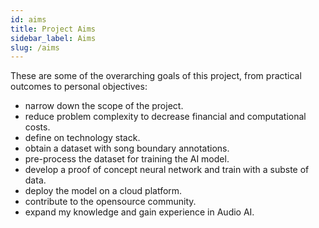 ```yaml
---
id: aims
title: Project Aims
sidebar_label: Aims
slug: /aims
---
```


These are some of the overarching goals of this project, from practical outcomes to personal objectives:

- narrow down the scope of the project.
- reduce problem complexity to decrease financial and computational costs.
- define on technology stack.
- obtain a dataset with song boundary annotations.
- pre-process the dataset for training the AI model.
- develop a proof of concept neural network and train with a subste of data.
- deploy the model on a cloud platform.
- contribute to the opensource community.
- expand my knowledge and gain experience in Audio AI.
